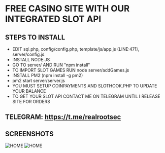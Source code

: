 # FREE CASINO SITE WITH OUR INTEGRATED SLOT API
## STEPS TO INSTALL

- EDIT sql.php, config/config.php, template/js/app.js (LINE:471), server/config.js
- INSTALL NODE.JS
- GO TO server/ AND RUN "npm install"
- TO IMPORT SLOT GAMES RUN node server/addGames.js
- INSTALL PM2 (npm install -g pm2)
- pm2 start server/server.js
- YOU MUST SETUP COINPAYMENTS AND SLOTHOOK.PHP TO UPDATE YOUR BALANCE
- TO GET YOUR SLOT API CONTACT ME ON TELEGRAM UNTIL I RELEASE SITE FOR ORDERS
## TELEGRAM: https://t.me/realrootsec
## SCREENSHOTS 

![HOME](https://i.imgur.com/VeJ5IXr.png "HOME")
![HOME](https://i.imgur.com/5PvRN85.png "HOME")





